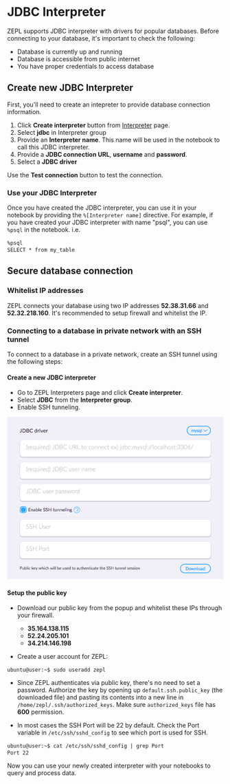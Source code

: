 <h1> JDBC Interpreter </h1>

ZEPL supports JDBC interpreter with drivers for popular databases. Before connecting to your database, it's important to check the following:

  - Database is currently up and running
  - Database is accessible from public internet
  - You have proper credentials to access database

## Create new JDBC Interpreter

First, you'll need to create an intepreter to provide database connection information.

1. Click **Create interpreter** button from [Interpreter](https://www.zepl.com/settings/interpreters) page.
2. Select **jdbc** in Interpreter group
3. Provide an **Interpreter name**. This name will be used in the notebook to call this JDBC interpreter.
4. Provide a **JDBC connection URL**, **username** and **password**.
5. Select a **JDBC driver**

Use the **Test connection** button to test the connection.

### Use your JDBC Interpreter

Once you have created the JDBC interpreter, you can use it in your notebook by providing the `%[Interpreter name]` directive. For example, if you have created your JDBC interpreter with name "psql", you can use `%psql` in the notebook. i.e.

```
%psql
SELECT * from my_table
```

## Secure database connection

### Whitelist IP addresses
ZEPL connects your database using two IP addresses **52.38.31.66** and **52.32.218.160**. It's recommended to setup firewall and whitelist the IP.

### Connecting to a database in private network with an SSH tunnel

To connect to a database in a private network, create an SSH tunnel using the following steps:

#### Create a new JDBC interpreter
* Go to ZEPL Interpreters page and click **Create interpreter**.
* Select **JDBC** from the **Interpreter group**.
* Enable SSH tunneling.

<img src="../../../img/jdbc_tunnel.png" class="image-box big-img" />


#### Setup the public key
* Download our public key from the popup and whitelist these IPs through your firewall.
    - **35.164.138.115**
    - **52.24.205.101** 
    - **34.214.146.198**

* Create a user account for ZEPL:
```
ubuntu@user:~$ sudo useradd zepl
```

* Since ZEPL authenticates via public key, there's no need to set a password.
Authorize the key by opening up `default.ssh.public_key` (the downloaded file)
and pasting its contents into a new line in `/home/zepl/.ssh/authorized_keys`.
Make sure `authorized_keys` file has **600** permission.

* In most cases the SSH Port will be 22 by default. Check the Port variable in
`/etc/ssh/sshd_config` to see which port is used for SSH.

```
ubuntu@user:~$ cat /etc/ssh/sshd_config | grep Port
Port 22
```

Now you can use your newly created interpreter with your notebooks
to query and process data.
